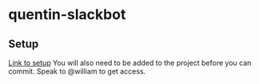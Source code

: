 # quentin-slackbot
## Setup
[Link to setup](https://firebaseopensource.com/projects/firebase/firebase-tools/)
You will also need to be added to the project before you can commit. Speak to @william to get access.

